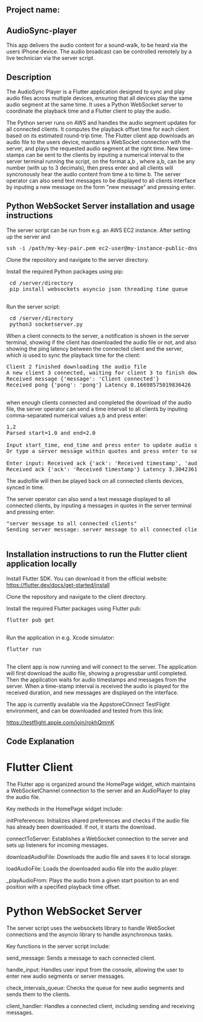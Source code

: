 ## Project name:
## AudioSync-player
This app delivers the audio content for a sound-walk, to be heard via the users iPhone device. The audio broadcast can be controlled remotely by a live technician via the server script. 

## Description
The AudioSync Player is a Flutter application designed to sync and play audio files across multiple devices, ensuring that all devices play the same audio segment at the same time. It uses a Python WebSocket server to coordinate the playback time and a Flutter client to play the audio.

The Python server runs on AWS and handles the audio segment updates for all connected clients. It computes the playback offset time for each client based on its estimated round-trip time. The Flutter client app downloads an audio file to the users device, maintains a WebSocket connection with the server, and plays the requested audio segment at the right time. New time-stamps can be sent to the clients by inputing a numerical interval to the server terminal running the script, on the format a,b , where a,b, can be any number (with up to 3 decimals), then press enter and all clients will syncronously hear the audio content from time a to time b. The server operator can also send text messages to be displayed to all clients interface by inputing a new message on the form "new message" and pressing enter.

## Python WebSocket Server installation and usage instructions 

The server script can be run from e.g. an AWS EC2 instance. After setting up the server and 

<pre>
ssh -i /path/my-key-pair.pem ec2-user@my-instance-public-dns
</pre>

Clone the repository and navigate to the server directory.

Install the required Python packages using pip:

 <pre>
 cd /server/directory
 pip install websockets asyncio json threading time queue
 </pre>

Run the server script:

<pre>
 cd /server/directory
 python3 socketserver.py
</pre>


When a client connects to the server, a notification is shown in the server terminal, showing if the client has downloaded the audio file or not,
and also showing the ping latency between the connected client and the server, which is used to sync the playback time for the client:

 <pre>
Client 2 finished downloading the audio file
A new client 3 connected, waiting for client 3 to finish downloading the audio file
Received message {'message': 'Client connected'}
Received pong {'pong': 'pong'} Latency 0.16698575019836426
 </pre>

when enough clients connected and completed the download of the audio file, the server operator can send a time intervall to all clients by inputing comma-separated numerical values a,b and press enter:

<pre>
1,2
Parsed start=1.0 and end=2.0

Input start_time, end_time and press enter to update audio segment for all clients.
Or type a server message within quotes and press enter to send to all clients.

Enter input: Received ack {'ack': 'Received timestamp', 'audioDownloaded': True} Latency 0.22440719604492188
Received ack {'ack': 'Received timestamp'} Latency 3.3042361736297607
</pre>

The audiofile will then be played back on all connected clients devices, synced in time.

The server operator can also send a text message displayed to all connected clients, by inputing a messages in quotes in the server terminal and pressing enter: 

 <pre>
"server message to all connected clients"
Sending server message: server message to all connected clients
 </pre>


## Installation instructions to run the Flutter client application locally

Install Flutter SDK. You can download it from the official website: https://flutter.dev/docs/get-started/install

Clone the repository and navigate to the client directory.

Install the required Flutter packages using Flutter pub:

 <pre>
flutter pub get
 </pre>

Run the application in e.g. Xcode simulator:

 <pre>
flutter run
 </pre>

The client app is now running and will connect to the server. The application will first download the audio file, showing a progressbar until completed. Then the application waits for audio timestamps and messages from the server. When a time-stamp interval is received the audio is played for the received duration, and new messages are displayed on the interface.

The app is currently available via the AppstoreCOnnect TestFlight environment, and can be downloaded and tested from this link:

https://testflight.apple.com/join/rokhQmmK


## Code Explanation

# Flutter Client
The Flutter app is organized around the HomePage widget, which maintains a WebSocketChannel connection to the server and an AudioPlayer to play the audio file.

Key methods in the HomePage widget include:

initPreferences: Initializes shared preferences and checks if the audio file has already been downloaded. If not, it starts the download.

connectToServer: Establishes a WebSocket connection to the server and sets up listeners for incoming messages.

downloadAudioFile: Downloads the audio file and saves it to local storage.

loadAudioFile: Loads the downloaded audio file into the audio player.

_playAudioFrom: Plays the audio from a given start position to an end position with a specified playback time offset.

# Python WebSocket Server
The server script uses the websockets library to handle WebSocket connections and the asyncio library to handle asynchronous tasks.

Key functions in the server script include:

send_message: Sends a message to each connected client.

handle_input: Handles user input from the console, allowing the user to enter new audio segments or server messages.


check_intervals_queue: Checks the queue for new audio segments and sends them to the clients.

client_handler: Handles a connected client, including sending and receiving messages.

